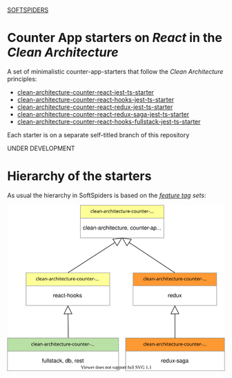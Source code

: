 [SOFTSPIDERS](https://github.com/softspiders/softspiders)

# Counter App starters on *React* in the *Clean Architecture*

A set of minimalistic counter-app-starters that follow the *Clean Architecture* principles:
- [clean-architecture-counter-react-jest-ts-starter](https://github.com/softspiders/clean-architecture-counter-starters/blob/clean-architecture-counter-react-ts-starter/README.md)
- [clean-architecture-counter-react-hooks-jest-ts-starter](https://github.com/softspiders/clean-architecture-counter-starters/blob/clean-architecture-counter-react-hooks-ts-starter/README.md)
- [clean-architecture-counter-react-redux-jest-ts-starter](https://github.com/softspiders/clean-architecture-counter-starters/blob/clean-architecture-counter-react-redux-ts-starter/README.md)
- [clean-architecture-counter-react-redux-saga-jest-ts-starter](https://github.com/softspiders/clean-architecture-counter-starters/blob/clean-architecture-counter-react-saga-ts-starter/README.md)
- [clean-architecture-counter-react-hooks-fullstack-jest-ts-starter](https://github.com/softspiders/clean-architecture-counter-starters/tree/clean-architecture-counter-react-hooks-fullstack-jest-ts-starter/README.md)

Each starter is on a separate self-titled branch of this repository

UNDER DEVELOPMENT

# Hierarchy of the starters

As usual the hierarchy in SoftSpiders is based on the [*feature tag*](https://github.com/softspiders/softspiders/blob/master/SoftSpiderTags.md) *sets*:

<p align="center">
    <img src="./images/hierarchy.svg" />
</p>
